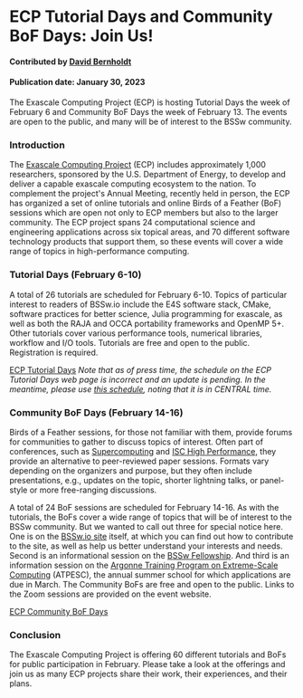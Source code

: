 # ECP Tutorial Days and Community BoF Days: Join Us!

#### Contributed by [David Bernholdt](https://github.com/bernhold)

#### Publication date: January 30, 2023

<!-- start deck -->
The Exascale Computing Project (ECP) is hosting Tutorial Days the week of February 6 and Community BoF Days the week of February 13.  The events are open to the public, and many will be of interest to the BSSw community.
<!-- end deck -->

### Introduction

The [Exascale Computing Project](https://www.exascaleproject.org/wp-content/themes/exascale/images/ecp-logo.png) (ECP) includes approximately 1,000 researchers, sponsored by the U.S. Department of Energy, to develop and deliver a capable exascale computing ecosystem to the nation.  To complement the project's Annual Meeting, recently held in person, the ECP has organized a set of online tutorials and online Birds of a Feather (BoF) sessions which are open not only to ECP members but also to the larger community.  The ECP project spans 24 computational science and engineering applications across six topical areas, and 70 different software technology products that support them, so these events will cover a wide range of topics in high-performance computing.

### Tutorial Days (February 6-10)

A total of 26 tutorials are scheduled for February 6-10.  Topics of particular interest to readers of BSSw.io include the E4S software stack, CMake, software practices for better science, Julia programming for exascale, as well as both the RAJA and OCCA portability frameworks and OpenMP 5+.  Other tutorials cover various performance tools, numerical libraries, workflow and I/O tools.  Tutorials are free and open to the public.  Registration is required.

<a href="https://www.exascaleproject.org/event/tutorialdays-2023/" class="link-row">ECP Tutorial Days</a>
*Note that as of press time, the schedule on the ECP Tutorial Days web page is *incorrect* and an update is pending. In the meantime, please use [this schedule](https://docs.google.com/spreadsheets/d/1uaILzZF187L7BnY07segTXUtojIKZjEk/edit#gid=621735413), noting that it is in CENTRAL time.*

### Community BoF Days (February 14-16)

Birds of a Feather sessions, for those not familiar with them, provide forums for communities to gather to discuss topics of interest.  Often part of conferences, such as [Supercomputing](https://supercomputing.org/) and [ISC High Performance](https://www.isc-hpc.com/), they provide an alternative to peer-reviewed paper sessions.  Formats vary depending on the organizers and purpose, but they often include presentations, e.g., updates on the topic, shorter lightning talks, or panel-style or more free-ranging discussions.

A total of 24 BoF sessions are scheduled for February 14-16. As with the tutorials, the BoFs cover a wide range of topics that will be of interest to the BSSw community.  But we wanted to call out three for special notice here.  One is on the [BSSw.io site](https://bssw.io/events/2023-ecp-community-bof-for-bssw-io) itself, at which you can find out how to contribute to the site, as well as help us better understand your interests and needs.  Second is an informational session on the [BSSw Fellowship](https://bssw.io/events/2023-ecp-community-bof-for-bssw-fellowship).  And third is an information session on the [Argonne Training Program on Extreme-Scale Computing](https://bssw.io/events/argonne-training-program-on-extreme-scale-computing-atpesc-2023) (ATPESC), the annual summer school for which applications are due in March.  The Community BoFs are free and open to the public.  Links to the Zoom sessions are provided on the event website.

<a href="https://www.exascaleproject.org/event/2023-ecp-community-bof-days/" class="link-row">ECP Community BoF Days</a>

### Conclusion

The Exascale Computing Project is offering 60 different tutorials and BoFs for public participation in February.  Please take a look at the offerings and join us as many ECP projects share their work, their experiences, and their plans.

<!---
Publish: yes
Pinned: no
Topics: online learning, conferences and workshops
--->
